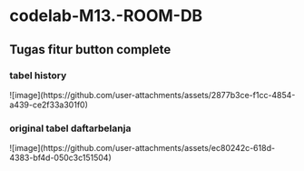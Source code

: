﻿# codelab-M13.-ROOM-DB

<h2>Tugas fitur button complete</h2>

<h3> tabel history </h3>
![image](https://github.com/user-attachments/assets/2877b3ce-f1cc-4854-a439-ce2f33a301f0)


<h3> original tabel daftarbelanja </h3>
![image](https://github.com/user-attachments/assets/ec80242c-618d-4383-bf4d-050c3c151504)

